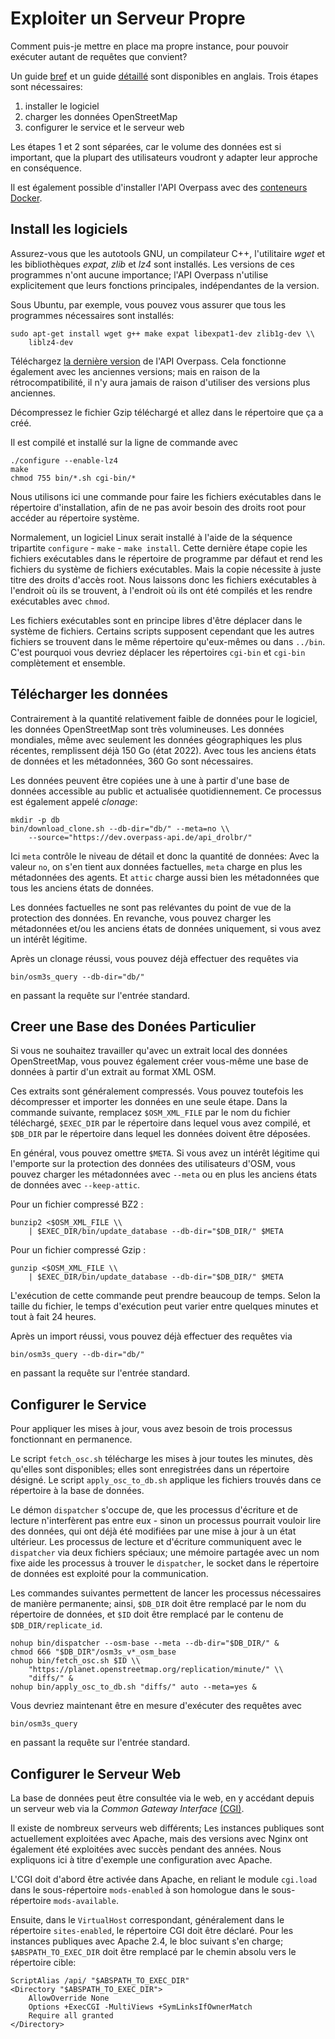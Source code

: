 Exploiter un Serveur Propre
===========================

Comment puis-je mettre en place ma propre instance,
pour pouvoir exécuter autant de requêtes que convient?

Un guide [bref](https://overpass-api.de/no_frills.html) et un guide [détaillé](https://overpass-api.de/full_installation.html) sont disponibles en anglais.
Trois étapes sont nécessaires:

1. installer le logiciel
2. charger les données OpenStreetMap
3. configurer le service et le serveur web

Les étapes 1 et 2 sont séparées,
car le volume des données est si important,
que la plupart des utilisateurs voudront y adapter leur approche en conséquence.

Il est également possible d'installer l'API Overpass avec des [conteneurs Docker](https://github.com/drolbr/docker-overpass).

## Install les logiciels

Assurez-vous que les autotools GNU, un compilateur C++, l'utilitaire _wget_ et les bibliothèques _expat_, _zlib_ et _lz4_ sont installés.
Les versions de ces programmes n'ont aucune importance;
l'API Overpass n'utilise explicitement que leurs fonctions principales, indépendantes de la version.

Sous Ubuntu, par exemple, vous pouvez vous assurer que tous les programmes nécessaires sont installés:

    sudo apt-get install wget g++ make expat libexpat1-dev zlib1g-dev \\
        liblz4-dev

Téléchargez [la dernière version](https://dev.overpass-api.de/releases/) de l'API Overpass.
Cela fonctionne également avec les anciennes versions;
mais en raison de la rétrocompatibilité, il n'y aura jamais de raison d'utiliser des versions plus anciennes.

Décompressez le fichier Gzip téléchargé et allez dans le répertoire que ça a créé.

Il est compilé et installé sur la ligne de commande avec

    ./configure --enable-lz4
    make
    chmod 755 bin/*.sh cgi-bin/*

Nous utilisons ici une commande pour faire les fichiers exécutables dans le répertoire d'installation,
afin de ne pas avoir besoin des droits root pour accéder au répertoire système.

Normalement, un logiciel Linux serait installé à l'aide de la séquence tripartite `configure` - `make` - `make install`.
Cette dernière étape copie les fichiers exécutables dans le répertoire de programme par défaut
et rend les fichiers du système de fichiers exécutables.
Mais la copie nécessite à juste titre des droits d'accès root.
Nous laissons donc les fichiers exécutables à l'endroit où ils se trouvent,
à l'endroit où ils ont été compilés
et les rendre exécutables avec `chmod`.

Les fichiers exécutables sont en principe libres d'être déplacer dans le système de fichiers.
Certains scripts supposent cependant que les autres fichiers se trouvent dans le même répertoire qu'eux-mêmes ou dans `../bin`.
C'est pourquoi vous devriez déplacer les répertoires `cgi-bin` et `cgi-bin` complètement et ensemble.

## Télécharger les données

Contrairement à la quantité relativement faible de données pour le logiciel, les données OpenStreetMap sont très volumineuses.
Les données mondiales, même avec seulement les données géographiques les plus récentes, remplissent déjà 150 Go (état 2022).
Avec tous les anciens états de données et les métadonnées, 360 Go sont nécessaires.

Les données peuvent être copiées une à une à partir d'une base de données accessible au public et actualisée quotidiennement.
Ce processus est également appelé _clonage_:

    mkdir -p db
    bin/download_clone.sh --db-dir="db/" --meta=no \\
        --source="https://dev.overpass-api.de/api_drolbr/"

Ici `meta` contrôle le niveau de détail et donc la quantité de données:
Avec la valeur `no`, on s'en tient aux données factuelles,
`meta` charge en plus les métadonnées des agents.
Et `attic` charge aussi bien les métadonnées que tous les anciens états de données.

Les données factuelles ne sont pas relévantes du point de vue de la protection des données.
En revanche, vous pouvez charger les métadonnées et/ou les anciens états de données uniquement,
si vous avez un intérêt légitime.

Après un clonage réussi, vous pouvez déjà effectuer des requêtes via

    bin/osm3s_query --db-dir="db/"

en passant la requête sur l'entrée standard.

## Creer une Base des Donées Particulier

Si vous ne souhaitez travailler qu'avec un extrait local des données OpenStreetMap,
vous pouvez également créer vous-même une base de données à partir d'un extrait au format XML OSM.

Ces extraits sont généralement compressés.
Vous pouvez toutefois les décompresser et importer les données en une seule étape.
Dans la commande suivante, remplacez `$OSM_XML_FILE` par le nom du fichier téléchargé,
`$EXEC_DIR` par le répertoire dans lequel vous avez compilé,
et `$DB_DIR` par le répertoire dans lequel les données doivent être déposées.

En général, vous pouvez omettre `$META`.
Si vous avez un intérêt légitime qui l'emporte sur la protection des données des utilisateurs d'OSM,
vous pouvez charger les métadonnées avec `--meta` ou en plus les anciens états de données avec `--keep-attic`.

Pour un fichier compressé BZ2 :

    bunzip2 <$OSM_XML_FILE \\
        | $EXEC_DIR/bin/update_database --db-dir="$DB_DIR/" $META

Pour un fichier compressé Gzip :

    gunzip <$OSM_XML_FILE \\
        | $EXEC_DIR/bin/update_database --db-dir="$DB_DIR/" $META

L'exécution de cette commande peut prendre beaucoup de temps.
Selon la taille du fichier, le temps d'exécution peut varier entre quelques minutes et tout à fait 24 heures.

Après un import réussi, vous pouvez déjà effectuer des requêtes via

    bin/osm3s_query --db-dir="db/"

en passant la requête sur l'entrée standard.

## Configurer le Service

Pour appliquer les mises à jour, vous avez besoin de trois processus fonctionnant en permanence.

Le script `fetch_osc.sh` télécharge les mises à jour toutes les minutes,
dès qu'elles sont disponibles;
elles sont enregistrées dans un répertoire désigné.
Le script `apply_osc_to_db.sh` applique les fichiers trouvés dans ce répertoire à la base de données.

Le démon `dispatcher` s'occupe de,
que les processus d'écriture et de lecture n'interfèrent pas entre eux -
sinon un processus pourrait vouloir lire des données,
qui ont déjà été modifiées par une mise à jour à un état ultérieur.
Les processus de lecture et d'écriture communiquent avec le `dispatcher` via deux fichiers spéciaux;
une mémoire partagée avec un nom fixe aide les processus à trouver le `dispatcher`,
le socket dans le répertoire de données est exploité pour la communication.

Les commandes suivantes permettent de lancer les processus nécessaires de manière permanente;
ainsi, `$DB_DIR` doit être remplacé par le nom du répertoire de données,
et `$ID` doit être remplacé par le contenu de `$DB_DIR/replicate_id`.

    nohup bin/dispatcher --osm-base --meta --db-dir="$DB_DIR/" &
    chmod 666 "$DB_DIR"/osm3s_v*_osm_base
    nohup bin/fetch_osc.sh $ID \\
        "https://planet.openstreetmap.org/replication/minute/" \\
        "diffs/" &
    nohup bin/apply_osc_to_db.sh "diffs/" auto --meta=yes &

Vous devriez maintenant être en mesure d'exécuter des requêtes avec

    bin/osm3s_query

en passant la requête sur l'entrée standard.

## Configurer le Serveur Web

La base de données peut être consultée via le web,
en y accédant depuis un serveur web via la _Common Gateway Interface_ [(CGI)](https://de.wikipedia.org/wiki/Common_Gateway_Interface).

Il existe de nombreux serveurs web différents;
Les instances publiques sont actuellement exploitées avec Apache,
mais des versions avec Nginx ont également été exploitées avec succès pendant des années.
Nous expliquons ici à titre d'exemple une configuration avec Apache.

L'CGI doit d'abord être activée dans Apache,
en reliant le module `cgi.load` dans le sous-répertoire `mods-enabled` à son homologue dans le sous-répertoire `mods-available`.

Ensuite, dans le `VirtualHost` correspondant,
généralement dans le répertoire `sites-enabled`,
le répertoire CGI doit être déclaré.
Pour les instances publiques avec Apache 2.4, le bloc suivant s'en charge;
`$ABSPATH_TO_EXEC_DIR` doit être remplacé par le chemin absolu vers le répertoire cible:

    ScriptAlias /api/ "$ABSPATH_TO_EXEC_DIR"
    <Directory "$ABSPATH_TO_EXEC_DIR">
        AllowOverride None
        Options +ExecCGI -MultiViews +SymLinksIfOwnerMatch
        Require all granted
    </Directory>
